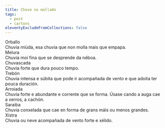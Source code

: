```yaml
---
title: Chove no mollado
tags:
  - post
  - cartons
eleventyExcludeFromCollections: false
---
```

<e-card color="1">
  <div>Orballo</div>
  <div>Chuvia miúda, esa chuvia que non molla mais que empapa.</div>
</e-card>

<e-card color="2">
  <div>Melura</div>
  <div>Chuvia moi fina que se desprende da néboa.</div>
</e-card>

<e-card color="3">
  <div>Chuvascada</div>
  <div>Chuvia forte que dura pouco tempo.</div>
</e-card>

<e-card color="4">
  <div>Trebón</div>
  <div>Chuvia intensa e súbita que pode ir acompañada de vento e que adoita ter pouca duración.</div>
</e-card>

<e-card color="5">
  <div>Arroiada</div>
  <div>Chuvia forte e abundante e corrente que se forma. Úsase cando a auga cae a xerros, a cachón.</div>
</e-card>

<e-card color="6">
  <div>Saraiba</div>
  <div>Chuvia conxelada que cae en forma de grans máis ou menos grandes.</div>
</e-card>

<e-card color="7">
  <div>Xistra</div>
  <div>Chuvia ou neve acompañada de vento forte e xélido.</div>
</e-card>